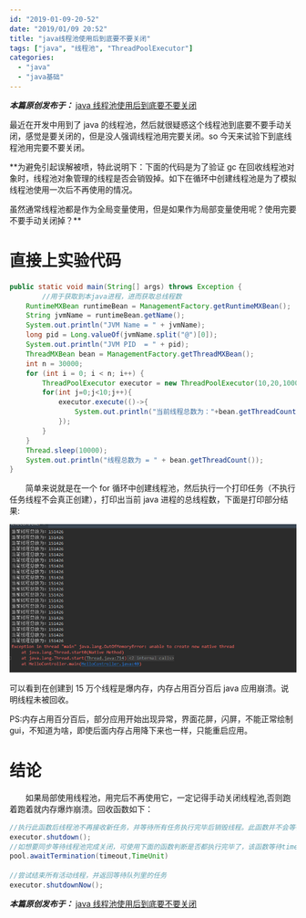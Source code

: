 ```yaml
---
id: "2019-01-09-20-52"
date: "2019/01/09 20:52"
title: "java线程池使用后到底要不要关闭"
tags: ["java", "线程池", "ThreadPoolExecutor"]
categories:
  - "java"
  - "java基础"
---
```


**_本篇原创发布于：_** [java 线程池使用后到底要不要关闭](https://blog.fleyx.com/blog/detail/2019-01-09-20-52)

最近在开发中用到了 java 的线程池，然后就很疑惑这个线程池到底要不要手动关闭，感觉是要关闭的，但是没人强调线程池用完要关闭。so 今天来试验下到底线程池用完要不要关闭。

**为避免引起误解被喷，特此说明下：下面的代码是为了验证 gc 在回收线程池对象时，线程池对象管理的线程是否会销毁掉。如下在循环中创建线程池是为了模拟线程池使用一次后不再使用的情况。

虽然通常线程池都是作为全局变量使用，但是如果作为局部变量使用呢？使用完要不要手动关闭掉？**

<!-- more -->

# 直接上实验代码

```java
public static void main(String[] args) throws Exception {
        //用于获取到本java进程，进而获取总线程数
    RuntimeMXBean runtimeBean = ManagementFactory.getRuntimeMXBean();
    String jvmName = runtimeBean.getName();
    System.out.println("JVM Name = " + jvmName);
    long pid = Long.valueOf(jvmName.split("@")[0]);
    System.out.println("JVM PID  = " + pid);
    ThreadMXBean bean = ManagementFactory.getThreadMXBean();
    int n = 30000;
    for (int i = 0; i < n; i++) {
        ThreadPoolExecutor executor = new ThreadPoolExecutor(10,20,1000,TimeUnit.SECONDS,new LinkedBlockingDeque<>());
        for(int j=0;j<10;j++){
            executor.execute(()->{
                System.out.println("当前线程总数为："+bean.getThreadCount());
            });
        }
    }
    Thread.sleep(10000);
    System.out.println("线程总数为 = " + bean.getThreadCount());
}
```

&emsp;&emsp;简单来说就是在一个 for 循环中创建线程池，然后执行一个打印任务（不执行任务线程不会真正创建），打印出当前 java 进程的总线程数，下面是打印部分结果:

![线程](https://raw.githubusercontent.com/FleyX/files/master/java/%E5%85%B6%E4%BB%96/20190109212349.png)

可以看到在创建到 15 万个线程是爆内存，内存占用百分百后 java 应用崩溃。说明线程未被回收。

PS:内存占用百分百后，部分应用开始出现异常，界面花屏，闪屏，不能正常绘制 gui，不知道为啥，即使后面内存占用降下来也一样，只能重启应用。

# 结论

&emsp;&emsp;如果局部使用线程池，用完后不再使用它，一定记得手动关闭线程池,否则跑着跑着就内存爆炸崩溃。回收函数如下：

```java
//执行此函数后线程池不再接收新任务，并等待所有任务执行完毕后销毁线程。此函数并不会等待线程销毁完毕，而是立即返回的
executor.shutdown();
//如想要同步等待线程池完成关闭，可使用下面的函数判断是否都执行完毕了，该函数等待timeout后，返回是否所有任务都执行完毕了
pool.awaitTermination(timeout,TimeUnit)

//尝试结束所有活动线程，并返回等待队列里的任务
executor.shutdownNow();

```

**_本篇原创发布于：_** [java 线程池使用后到底要不要关闭](https://blog.fleyx.com/blog/detail/2019-01-09-20-52)
